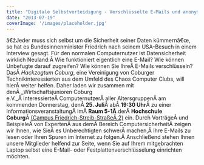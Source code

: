 ```yaml
---
title: "Digitale Selbstverteidigung - Verschlüsselte E-Mails und anonymes Surfen"
date: "2013-07-19"
coverImage: '/images/placeholder.jpg'
---
```


â€žJeder muss sich selbst um die Sicherheit seiner Daten kümmernâ€œ, so hat es Bundesinnenminister Friedrich nach seinem USA-Besuch in einem Interview gesagt. Für den normalen Computernutzer ist Datensicherheit wirklich Neuland:Â Wie funktioniert eigentlich eine E-Mail? Wie können Unbefugte darauf zugreifen? Wie können Sie IhreÂ E-Mails verschlüsseln? DasÂ _Hackzogtum Coburg_, eine Vereinigung von Coburger Technikinteressierten aus dem Umfeld des Chaos Computer Clubs, will hierÂ weiter helfen. Daher laden wir zusammen mit denÂ _Wirtschaftsjunioren Coburg e.V._Â interessierteÂ ComputernutzerÂ aller AltersgruppenÂ am kommenden Donnerstag, denÂ **25\. Juli**Â abÂ **19:30 Uhr**Â zu einer InformationsveranstaltungÂ imÂ **Raum 5-1Â** derÂ **Hochschule Coburg**Â [(Campus Friedrich-Streib-StraßeÂ 2)](https://maps.google.de/maps?q=Friedrich-Streib-Stra%C3%9Fe+2,+Coburg&hl=de&ie=UTF8&ll=50.264807,10.950885&spn=0.002856,0.004823&sll=48.917413,11.407993&sspn=6.014634,9.876709&t=h&hnear=Friedrich-Streib-Stra%C3%9Fe+2,+96450+Coburg&z=18) ein. Durch VorträgeÂ und BeispieleÂ von ExpertenÂ aus demÂ Bereich ComputersicherheitÂ zeigen wir Ihnen, wie SieÂ es Unberechtigten schwerÂ machen,Â Ihre E-Mails zu lesen oder Ihren Spuren im Internet zu folgen.Â Anschließend stehen Ihnen unsere Mitglieder helfend zur Seite, wenn Sie auf Ihrem mitgebrachten Laptop selbst eine E-Mail- oder Festplattenverschlüsselung einrichten möchten.
